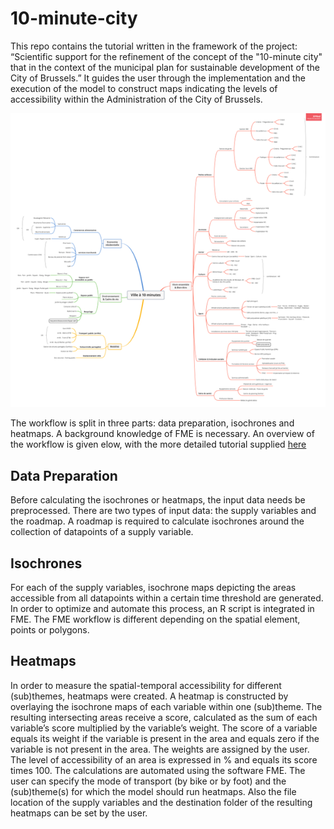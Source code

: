 # 10-minute-city

This repo contains the tutorial written in the framework of the project: “Scientific support for the refinement of the concept of the "10-minute city" that in the context of the municipal plan for sustainable development of the City of Brussels.” It guides the user through the implementation and the execution of the model to construct maps indicating the levels of accessibility within the Administration of the City of Brussels. 

![alt text](https://github.com/sadl-kuleuven/10-minute-city/blob/main/assets/scheme%20of%20the%20variables.png)


The workflow is split in three parts: data preparation, isochrones and heatmaps. A background knowledge of FME is necessary. An overview of the workflow is given elow, with the more detailed tutorial supplied [here](https://github.com/sadl-kuleuven/10-minute-city/blob/main/Tutorial%201.0.pdf)

## Data Preparation
Before calculating the isochrones or heatmaps, the input data needs be preprocessed. There are two types of input data: the supply variables and the roadmap. A roadmap is required to calculate isochrones around the collection of datapoints of a supply variable. 

## Isochrones
For each of the supply variables, isochrone maps depicting the areas accessible from all datapoints within a certain time threshold are generated. In order to optimize and automate this process, an R script is integrated in FME. The FME workflow is different depending on the spatial element, points or polygons. 

## Heatmaps
In order to measure the spatial-temporal accessibility for different (sub)themes, heatmaps were created. A heatmap is constructed by overlaying the isochrone maps of each variable within one (sub)theme. The resulting intersecting areas receive a score, calculated as the sum of each variable’s score multiplied by the variable’s weight. The score of a variable equals its weight if the variable is present in the area and equals zero if the variable is not present in the area. The weights are assigned by the user. The level of accessibility of an area is expressed in % and equals its score times 100. The calculations are automated using the software FME. The user can specify the mode of transport (by bike or by foot) and the (sub)theme(s) for which the model should run heatmaps. Also the file location of the supply variables and the destination folder of the resulting heatmaps can be set by the user. 
